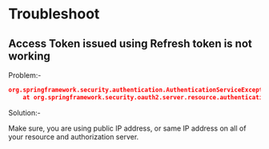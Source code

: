 # Troubleshoot

## Access Token issued using Refresh token is not working

Problem:-

```json
org.springframework.security.authentication.AuthenticationServiceException: An error occurred while attempting to decode the Jwt: Malformed Jwk set
    at org.springframework.security.oauth2.server.resource.authentication.JwtAuthenticationProvider.getJwt(JwtAuthenticationProvider.java:103) ~[spring-security-oauth2-resource-server-6.0.1.jar:6.0.1]
```

Solution:-

Make sure, you are using public IP address, or same IP address on all of your resource and authorization server.


